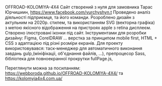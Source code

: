 OFFROAD-KOLOMIYA-4X4
Сайт створений з нуля для замовника Тарас Юрчишиин, https://www.facebook.com/yurchyshyn.t Проведено аналіз діяльності підприємця, та його команди. Розроблено дизайн з актульним на 2020р. стилем, та використанням SVG (векторна графіка) з метою якісного відображення на пристроях apple з retina дисплеєм. Створено ілюстровані іконки під сайт. Інструментами для розробки дизайну: Figma, CorelDRAW ... верстка за принципом mobile first, HTML + CSS з адаптацією під різні розміри екранів. Для проекту використовувався: таск-менеджер для автоматичного виконання завдань gulp,(мініфікаціі, об'єднання файлів, ...), препроцесор Sass, бібліотека для повноекранної прокрутки fullPage.js,

Переглянути можна за посиланням: https://webboroda.github.io/OFFROAD-KOLOMIYA-4X4/ та https://kolomyia4x4.com.ua/
